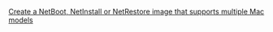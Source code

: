 [Create a NetBoot, NetInstall or NetRestore image that supports multiple Mac models](https://support.apple.com/en-us/HT202061)